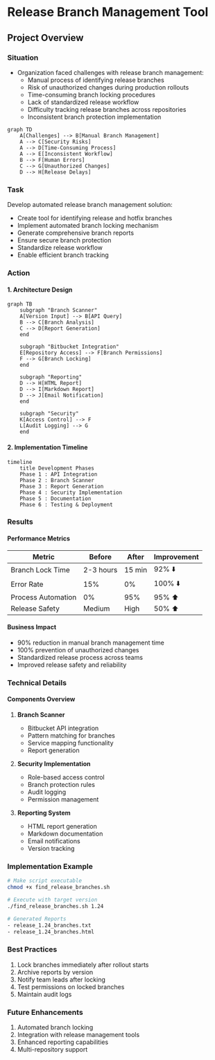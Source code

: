 # Release Branch Management Tool

## Project Overview

### Situation
- Organization faced challenges with release branch management:
  - Manual process of identifying release branches
  - Risk of unauthorized changes during production rollouts
  - Time-consuming branch locking procedures
  - Lack of standardized release workflow
  - Difficulty tracking release branches across repositories
  - Inconsistent branch protection implementation

```mermaid
graph TD
    A[Challenges] --> B[Manual Branch Management]
    A --> C[Security Risks]
    A --> D[Time-Consuming Process]
    A --> E[Inconsistent Workflow]
    B --> F[Human Errors]
    C --> G[Unauthorized Changes]
    D --> H[Release Delays]
```

### Task
Develop automated release branch management solution:
- Create tool for identifying release and hotfix branches
- Implement automated branch locking mechanism
- Generate comprehensive branch reports
- Ensure secure branch protection
- Standardize release workflow
- Enable efficient branch tracking

### Action

#### 1. Architecture Design

```mermaid
graph TB
    subgraph "Branch Scanner"
    A[Version Input] --> B[API Query]
    B --> C[Branch Analysis]
    C --> D[Report Generation]
    end
    
    subgraph "Bitbucket Integration"
    E[Repository Access] --> F[Branch Permissions]
    F --> G[Branch Locking]
    end
    
    subgraph "Reporting"
    D --> H[HTML Report]
    D --> I[Markdown Report]
    D --> J[Email Notification]
    end
    
    subgraph "Security"
    K[Access Control] --> F
    L[Audit Logging] --> G
    end
```

#### 2. Implementation Timeline

```mermaid
timeline
    title Development Phases
    Phase 1 : API Integration
    Phase 2 : Branch Scanner
    Phase 3 : Report Generation
    Phase 4 : Security Implementation
    Phase 5 : Documentation
    Phase 6 : Testing & Deployment
```

### Results

#### Performance Metrics
| Metric | Before | After | Improvement |
|--------|---------|--------|-------------|
| Branch Lock Time | 2-3 hours | 15 min | 92% ⬇️ |
| Error Rate | 15% | 0% | 100% ⬇️ |
| Process Automation | 0% | 95% | 95% ⬆️ |
| Release Safety | Medium | High | 50% ⬆️ |

#### Business Impact
- 90% reduction in manual branch management time
- 100% prevention of unauthorized changes
- Standardized release process across teams
- Improved release safety and reliability

### Technical Details

#### Components Overview
1. **Branch Scanner**
   - Bitbucket API integration
   - Pattern matching for branches
   - Service mapping functionality
   - Report generation

2. **Security Implementation**
   - Role-based access control
   - Branch protection rules
   - Audit logging
   - Permission management

3. **Reporting System**
   - HTML report generation
   - Markdown documentation
   - Email notifications
   - Version tracking

### Implementation Example
```bash
# Make script executable
chmod +x find_release_branches.sh

# Execute with target version
./find_release_branches.sh 1.24

# Generated Reports
- release_1.24_branches.txt
- release_1.24_branches.html
```

### Best Practices
1. Lock branches immediately after rollout starts
2. Archive reports by version
3. Notify team leads after locking
4. Test permissions on locked branches
5. Maintain audit logs

### Future Enhancements
1. Automated branch locking
2. Integration with release management tools
3. Enhanced reporting capabilities
4. Multi-repository support 